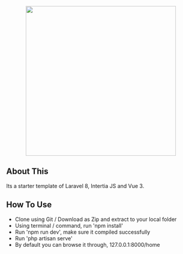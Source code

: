 <p align="center"><a href="https://ganesya.medium.com/basic-setup-inertia-js-with-laravel-8-and-vue-3-c59cefce0b3e" target="_blank"><img src="https://miro.medium.com/max/700/1*JfuLCpKnXPZ1qwwtwFyRIQ.gif" width="400"></a></p>

## About This

Its a starter template of Laravel 8, Intertia JS and Vue 3.

## How To Use

- Clone using Git / Download as Zip and extract to your local folder
- Using terminal / command, run 'npm install'
- Run 'npm run dev', make sure it compiled successfully 
- Run 'php artisan serve'
- By default you can browse it through, 127.0.0.1:8000/home

